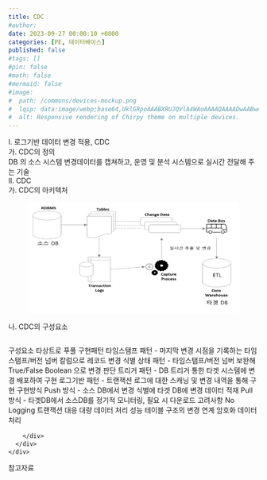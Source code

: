```yaml
---
title: CDC
#author: 
date: 2023-09-27 00:00:10 +0800
categories: [PE, 데이터베이스]
published: false
#tags: []
#pin: false
#math: false
#mermaid: false
#image:
#  path: /commons/devices-mockup.png
#  lqip: data:image/webp;base64,UklGRpoAAABXRUJQVlA4WAoAAAAQAAAADwAABwAAQUxQSDIAAAARL0AmbZurmr57yyIiqE8oiG0bejIYEQTgqiDA9vqnsUSI6H+oAERp2HZ65qP/VIAWAFZQOCBCAAAA8AEAnQEqEAAIAAVAfCWkAALp8sF8rgRgAP7o9FDvMCkMde9PK7euH5M1m6VWoDXf2FkP3BqV0ZYbO6NA/VFIAAAA
#  alt: Responsive rendering of Chirpy theme on multiple devices.
---
```


<div class="post-wrap">
  <div class="para">
    <div class="para-title">
      I. 로그기반 데이터 변경 적용, CDC
    </div>
    <div class="para-cntnt">
      <div class="para">
        <div class="para-title">
          가. CDC의 정의
        </div>
        <div class="para-cntnt">
            DB 의 소스 시스템 변경데이터를 캡쳐하고, 운영 및 분석 시스템으로 실시간 전달해 주는 기술
        </div>
      </div>
    </div>
  </div>
  
  <div class="para">
    <div class="para-title">
      II. CDC
    </div>
    <div class="para-cntnt">
      <div class="para">
        <div class="para-title">
          가. CDC의 아키텍처
        </div>
        <div class="para-cntnt">
          <figure class="post-figure">
            <img src="/assets/img/posts/CDC.png" alt="CDC">
<!--            <figcaption>Source: Unveiling the Metaverse: Exploring Emerging Trends, Multifaceted Perspectives, and Future Challenges</figcaption>-->
          </figure>
        </div>
      </div>
      <div class="para">
        <div class="para-title">
          나. CDC의 구성요소
        </div>
        <div class="para-cntnt">
          <table class="post-table">
          </table>
          구성요소 타상트로 푸풀
  구현패턴
    타임스탬프 패턴 - 마지막 변경 시점을 기록하는 타임스탬프/버전 넘버 칼럼으로 레코드 변경 식별 
    상태 패턴 - 타임스탬프/버전 넘버 보완해 True/False Boolean 으로 변경 판단
    트리거 패턴 - DB 트리거 통한 타겟 시스템에 변경 배포하여 구현 
    로그기반 패턴 - 트랜잭션 로그에 대한 스캐닝 및 변경 내역을 통해 구현 
  구현방식 
    Push 방식 - 소스 DB에서 변경 식별에 타겟 DB에 변경 데이터 적재 
    Pull 방식 - 타겟DB에서 소스DB를 정기적 모니터링, 필요 시 다운로드
고려사항
  No Logging 트랜잭션 대응
  대량 데이터 처리 성능
  테이블 구조의 변경 연계
  암호화 데이터 처리

        </div>
      </div>
    </div>
  </div>

  <div class="refr-wrap">
    <div class="refr-title">
        참고자료
    </div>
    <ol class="refr-list">
    <!--    <li>(나현식, 최대선) <a target="_blank" href="https://scienceon.kisti.re.kr/commons/util/originalView.do?cn=JAKO202225948430499&oCn=JAKO202225948430499&dbt=JAKO&journal=NJOU00291864">메타버스 보안 위협 요소 및 대응 방안 검토</a></li>-->
    <!--    <li>(M. Uddin, S. Manickam, H. Ullah, M. Obaidat and A. Dandoush) <a target="_blank" href="https://ieeexplore.ieee.org/abstract/document/10138386">Unveiling the Metaverse: Exploring Emerging Trends, Multifaceted Perspectives, and Future Challenges</a></li>-->
    </ol>
  </div>
</div>
